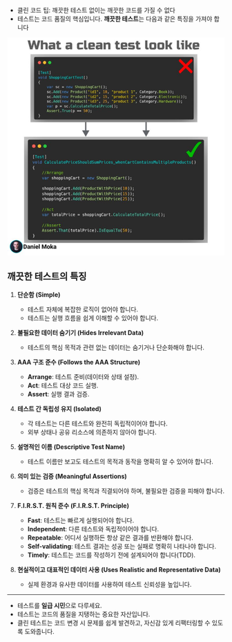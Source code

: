 - 클린 코드 팁: 깨끗한 테스트 없이는 깨끗한 코드를 가질 수 없다
- 테스트는 코드 품질의 핵심입니다. **깨끗한 테스트**는 다음과 같은 특징을 가져야 합니다

![](./img/IMG_1263.jpeg)

## **깨끗한 테스트의 특징**

1. **단순함 (Simple)**
    - 테스트 자체에 복잡한 로직이 없어야 합니다.
    - 테스트는 실행 흐름을 쉽게 이해할 수 있어야 합니다.

2. **불필요한 데이터 숨기기 (Hides Irrelevant Data)**
    - 테스트의 핵심 목적과 관련 없는 데이터는 숨기거나 단순화해야 합니다.

3. **AAA 구조 준수 (Follows the AAA Structure)**
    - **Arrange**: 테스트 준비(데이터와 상태 설정).
    - **Act**: 테스트 대상 코드 실행.
    - **Assert**: 실행 결과 검증.

4. **테스트 간 독립성 유지 (Isolated)**
    - 각 테스트는 다른 테스트와 완전히 독립적이어야 합니다.
    - 외부 상태나 공유 리소스에 의존하지 않아야 합니다.
  
5. **설명적인 이름 (Descriptive Test Name)**
    - 테스트 이름만 보고도 테스트의 목적과 동작을 명확히 알 수 있어야 합니다.

6. **의미 있는 검증 (Meaningful Assertions)**
    - 검증은 테스트의 핵심 목적과 직결되어야 하며, 불필요한 검증을 피해야 합니다.

7. **F.I.R.S.T. 원칙 준수 (F.I.R.S.T. Principle)**
    - **Fast**: 테스트는 빠르게 실행되어야 합니다.
    - **Independent**: 다른 테스트와 독립적이어야 합니다.
    - **Repeatable**: 어디서 실행하든 항상 같은 결과를 반환해야 합니다.
    - **Self-validating**: 테스트 결과는 성공 또는 실패로 명확히 나타나야 합니다.
    - **Timely**: 테스트는 코드를 작성하기 전에 설계되어야 합니다(TDD).

8. **현실적이고 대표적인 데이터 사용 (Uses Realistic and Representative Data)**
    - 실제 환경과 유사한 데이터를 사용하여 테스트 신뢰성을 높입니다.
  
---
- 테스트를 **일급 시민**으로 다루세요.  
- 테스트는 코드의 품질을 지탱하는 중요한 자산입니다.  
- 클린 테스트는 코드 변경 시 문제를 쉽게 발견하고, 자신감 있게 리팩터링할 수 있도록 도와줍니다.